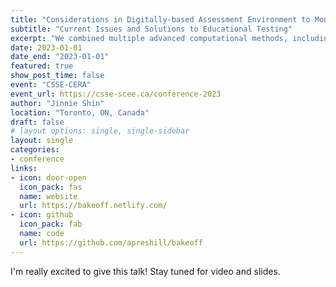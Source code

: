 ```yaml
---
title: "Considerations in Digitally-based Assessment Environment to Monitor Examinee’s Engagement and Learning Behaviours"
subtitle: "Current Issues and Solutions to Educational Testing"
excerpt: "We combined multiple advanced computational methods, including social network analysis and deep neural networks models. Our framework also models the examinee’s task-engagement status for a more accurate representation of the performance and skill demonstration in the series of interactive tasks."
date: 2023-01-01
date_end: "2023-01-01"
featured: true
show_post_time: false
event: "CSSE-CERA"
event_url: https://csse-scee.ca/conference-2023
author: "Jinnie Shin"
location: "Toronto, ON, Canada"
draft: false
# layout options: single, single-sidebar
layout: single
categories:
- conference
links:
- icon: door-open
  icon_pack: fas
  name: website
  url: https://bakeoff.netlify.com/
- icon: github
  icon_pack: fab
  name: code
  url: https://github.com/apreshill/bakeoff
---
```


I'm really excited to give this talk! Stay tuned for video and slides.